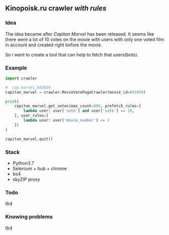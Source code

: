 ## Kinopoisk.ru crawler *with rules*

### Idea
The idea became after *Capitan Marvel* has been released. It seems like there were a lot of 10 votes on the movie with users with only one voted film in account and created right before the movie.

So i want to create a tool that can help to fetch that users(bots).

### Example
```python
import crawler

#  cap marvel 843859
capitan_marvel = crawler.MovieVotePageCrawler(movie_id=843859)

print(
    capitan_marvel.get_votes(max_count=900, prefetch_rules=[
        lambda user: user['vote'] and user['vote'] == 10,
    ], user_rules=[
        lambda user: user['movie_number'] <= 2
    ])
)

capitan_marvel.quit()
```

### Stack
- Python3.7
- Selenium + hub + chrome
- bs4
- skyZIP proxy

### Todo
tbd
### Knowing problems
tbd 
